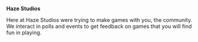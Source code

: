 **Haze Studios**

Here at Haze Studios were trying to make games with you, the community. We interact in  polls and events to get feedback on games that you will find fun in playing.
